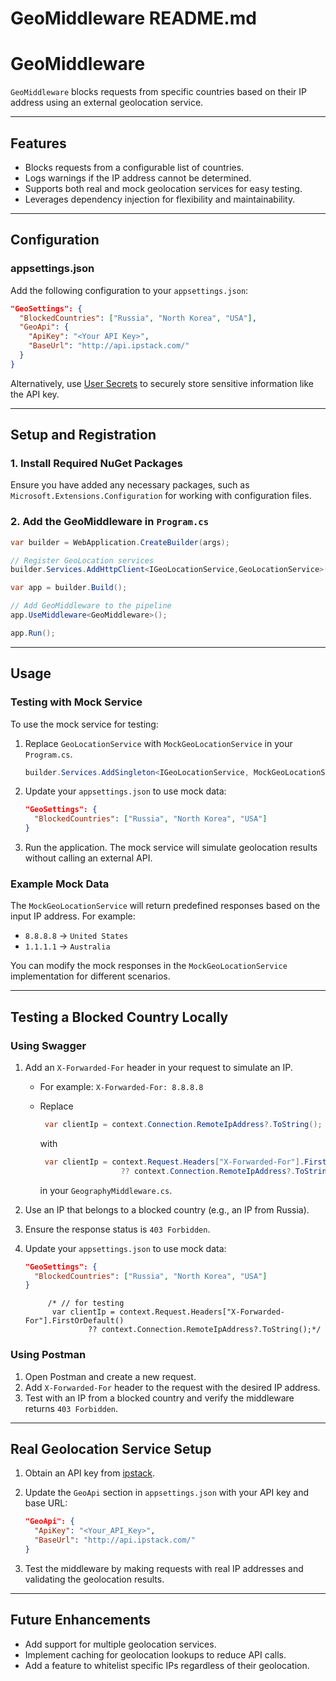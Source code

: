 # GeoMiddleware README.md

# GeoMiddleware

`GeoMiddleware` blocks requests from specific countries based on their IP address using an external geolocation service.

---

## Features

- Blocks requests from a configurable list of countries.
- Logs warnings if the IP address cannot be determined.
- Supports both real and mock geolocation services for easy testing.
- Leverages dependency injection for flexibility and maintainability.

---

## Configuration

### **appsettings.json**

Add the following configuration to your `appsettings.json`:

```json
"GeoSettings": {
  "BlockedCountries": ["Russia", "North Korea", "USA"],
  "GeoApi": {
    "ApiKey": "<Your API Key>",
    "BaseUrl": "http://api.ipstack.com/"
  }
}
```

Alternatively, use [User Secrets](https://learn.microsoft.com/en-us/aspnet/core/security/app-secrets/) to securely store sensitive information like the API key.

---

## Setup and Registration

### 1. Install Required NuGet Packages

Ensure you have added any necessary packages, such as `Microsoft.Extensions.Configuration` for working with configuration files.

### 2. Add the GeoMiddleware in `Program.cs`

```csharp
var builder = WebApplication.CreateBuilder(args);

// Register GeoLocation services
builder.Services.AddHttpClient<IGeoLocationService,GeoLocationService>();

var app = builder.Build();

// Add GeoMiddleware to the pipeline
app.UseMiddleware<GeoMiddleware>();

app.Run();
```

---

## Usage

### **Testing with Mock Service**

To use the mock service for testing:

1. Replace `GeoLocationService` with `MockGeoLocationService` in your `Program.cs`.
 
   ```csharp
   builder.Services.AddSingleton<IGeoLocationService, MockGeoLocationService>();
   ```
2. Update your `appsettings.json` to use mock data:
 
   ```json
   "GeoSettings": {
     "BlockedCountries": ["Russia", "North Korea", "USA"]
   }
   ```
3. Run the application. The mock service will simulate geolocation results without calling an external API.

### Example Mock Data

The `MockGeoLocationService` will return predefined responses based on the input IP address. For example:

- `8.8.8.8` -> `United States`
- `1.1.1.1` -> `Australia`

You can modify the mock responses in the `MockGeoLocationService` implementation for different scenarios.

---

## Testing a Blocked Country Locally

### **Using Swagger**

1. Add an `X-Forwarded-For` header in your request to simulate an IP.
   - For example: `X-Forwarded-For: 8.8.8.8`
   - Replace
      ```csharp
       var clientIp = context.Connection.RemoteIpAddress?.ToString();
       ```
       with 
       
       ```csharp
        var clientIp = context.Request.Headers["X-Forwarded-For"].FirstOrDefault()
                         ?? context.Connection.RemoteIpAddress?.ToString();
       ```
     in your `GeographyMiddleware.cs`.
 
2. Use an IP that belongs to a blocked country (e.g., an IP from Russia).
3. Ensure the response status is `403 Forbidden`.

5. Update your `appsettings.json` to use mock data:
   ```json
   "GeoSettings": {
     "BlockedCountries": ["Russia", "North Korea", "USA"]
   }
   ```
            /* // for testing 
             var clientIp = context.Request.Headers["X-Forwarded-For"].FirstOrDefault()
                     ?? context.Connection.RemoteIpAddress?.ToString();*/
### **Using Postman**

1. Open Postman and create a new request.
2. Add `X-Forwarded-For` header to the request with the desired IP address.
3. Test with an IP from a blocked country and verify the middleware returns `403 Forbidden`.

---

## Real Geolocation Service Setup

1. Obtain an API key from [ipstack](https://ipstack.com/).
2. Update the `GeoApi` section in `appsettings.json` with your API key and base URL:

   ```json
   "GeoApi": {
     "ApiKey": "<Your_API_Key>",
     "BaseUrl": "http://api.ipstack.com/"
   }
   ```
3. Test the middleware by making requests with real IP addresses and validating the geolocation results.

---

## Future Enhancements

- Add support for multiple geolocation services.
- Implement caching for geolocation lookups to reduce API calls.
- Add a feature to whitelist specific IPs regardless of their geolocation.

